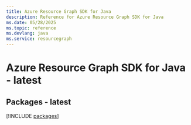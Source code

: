 ```yaml
---
title: Azure Resource Graph SDK for Java
description: Reference for Azure Resource Graph SDK for Java
ms.date: 05/28/2025
ms.topic: reference
ms.devlang: java
ms.service: resourcegraph
---
```

# Azure Resource Graph SDK for Java - latest
## Packages - latest
[!INCLUDE [packages](resource-graph-index.md)]